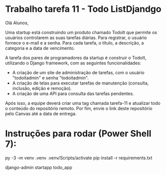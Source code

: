 # Trabalho tarefa 11 - Todo ListDjandgo

Olá Alunos,

Uma startup está construindo um produto chamado TodoIt que permite os usuários controlarem as suas tarefas diárias. Para registrar, o usuário fornece o e-mail e a senha. Para cada tarefa, o título, a descrição, a categoria e a data de vencimento.

A tarefa dos pares de programadores da startup é construir o TodoIt, utilizando o Django framework, com as seguintes funcionalidades:

* A criação de um site de administração de tarefas, com o usuário "todoitadmin" e senha "todoitadmin".
* A criação de telas para executar tarefas de manutenção (consulta, inclusão, edição e remoção).
* A criação de uma API para consulta das tarefas pendentes.

Após isso, a equipe deverá criar uma tag chamada tarefa-11 e atualizar todo o conteúdo do repositório remoto. Por fim, envie o link deste repositório pelo Canvas até a data de entrega.

# Instruções para rodar (Power Shell 7):
py -3 -m venv .venv
.venv/Scripts/activate
pip install -r requirements.txt

django-admin startapp todo_app



